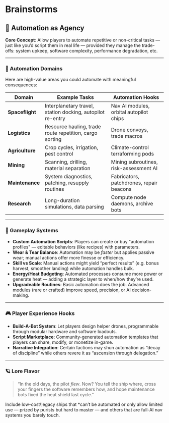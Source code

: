 # Brainstorms


## 🤖 Automation as Agency

**Core Concept**: Allow players to automate repetitive or non-critical tasks — just like you’d script them in real life — provided they manage the trade-offs: system upkeep, software complexity, performance degradation, etc.

---

### 🌌 Automation Domains

Here are high-value areas you could automate with meaningful consequences:

| Domain         | Example Tasks                                     | Automation Hooks                       |
|----------------|--------------------------------------------------|----------------------------------------|
| **Spaceflight**| Interplanetary travel, station docking, autopilot re-entry | Nav AI modules, orbital autopilot chips |
| **Logistics**  | Resource hauling, trade route repetition, cargo sorting | Drone convoys, trade macros            |
| **Agriculture**| Crop cycles, irrigation, pest control             | Climate-control terraforming pods      |
| **Mining**     | Scanning, drilling, material separation           | Mining subroutines, risk-assessment AI |
| **Maintenance**| System diagnostics, patching, resupply routines   | Fabricators, patchdrones, repair beacons|
| **Research**   | Long-duration simulations, data parsing           | Compute node daemons, archive bots     |

---

### 🔧 Gameplay Systems

- **Custom Automation Scripts**: Players can create or buy "automation profiles" — editable behaviors (like recipes) with parameters.
- **Wear & Tear Balance**: Automation may be *faster* but applies passive wear; manual actions offer more finesse or efficiency.
- **Skill vs Scale**: Manual actions might yield “perfect results” (e.g. bonus harvest, smoother landing) while automation handles bulk.
- **Energy/Heat Budgeting**: Automated processes consume more power or generate heat — adding a strategic layer to when/how they’re used.
- **Upgradeable Routines**: Basic automation does the job. Advanced modules (rare or crafted) improve speed, precision, or AI decision-making.

---

### 🎮 Player Experience Hooks

- **Build-A-Bot System**: Let players design helper drones, programmable through modular hardware and software loadouts.
- **Script Marketplace**: Community-generated automation templates that players can share, modify, or monetize in-game.
- **Narrative Integration**: Certain factions may shun automation as “decay of discipline” while others revere it as “ascension through delegation.”

---

### 🪐 Lore Flavor

> “In the old days, the pilot *flew*. Now? You tell the ship where, cross your fingers the software remembers how, and hope maintenance bots fixed the heat shield last cycle.”

Include low-cost\legacy ships that *can’t be automated or only allow limited use — prized by purists but hard to master — and others that are full-AI nav systems you barely touch.

